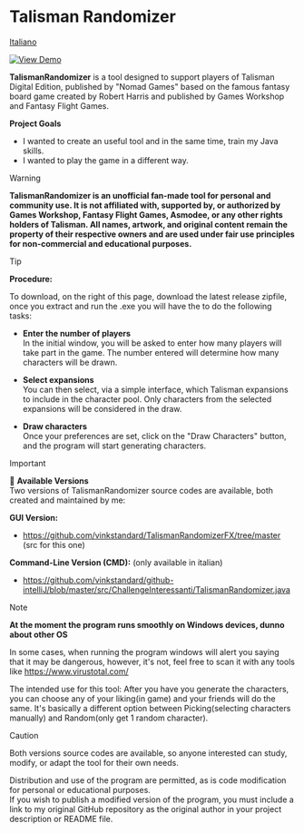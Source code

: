 # Talisman Randomizer

[Italiano](README.it.md) 

[![View Demo](https://img.shields.io/badge/▶%20View%20Demo-gray)](img/clip.gif)

**TalismanRandomizer** is a tool designed to support players of Talisman Digital Edition, published by "Nomad Games" based on the famous fantasy board game created by Robert Harris and published by Games Workshop and Fantasy Flight Games.

**Project Goals**  

- I wanted to create an useful tool and in the same time, train my Java skills.
- I wanted to play the game in a different way.

> [!WARNING]
> **TalismanRandomizer is an unofficial fan-made tool for personal and community use.
> It is not affiliated with, supported by, or authorized by Games Workshop, Fantasy Flight Games, Asmodee, or any other rights holders of Talisman.
> All names, artwork, and original content remain the property of their respective owners and are used under fair use principles for non-commercial and educational purposes.**

> [!TIP]
> **Procedure:**
> 
> To download, on the right of this page, download the latest release zipfile, once you extract and run the .exe you will have the to do the following tasks:
> 
> - **Enter the number of players**  
>  In the initial window, you will be asked to enter how many players will take part in the game. The number entered will determine how many characters will be drawn.
>
> - **Select expansions**  
>  You can then select, via a simple interface, which Talisman expansions to include in the character pool. Only characters from the selected expansions will be considered in the draw.
>
> - **Draw characters**  
>  Once your preferences are set, click on the "Draw Characters" button, and the program will start generating characters.

> [!IMPORTANT]  
> 🔗 **Available Versions**  
> Two versions of TalismanRandomizer source codes are available, both created and maintained by me:
>
> **GUI Version:**  
> - https://github.com/vinkstandard/TalismanRandomizerFX/tree/master (src for this one)
>
> **Command-Line Version (CMD):** (only available in italian)
> - https://github.com/vinkstandard/github-intelliJ/blob/master/src/ChallengeInteressanti/TalismanRandomizer.java

> [!NOTE]
> **At the moment the program runs smoothly on Windows devices, dunno about other OS**
> 
> In some cases, when running the program windows will alert you saying that it may be dangerous, however, it's not, feel free to scan it with any tools like https://www.virustotal.com/
> 
> The intended use for this tool:
> After you have you generate the characters, you can choose any of your liking(in game) and your friends will do the same.
> It's basically a different option between Picking(selecting characters manually) and Random(only get 1 random character).

> [!CAUTION]
> Both versions source codes are available, so anyone interested can study, modify, or adapt the tool for their own needs.
>
> Distribution and use of the program are permitted, as is code modification for personal or educational purposes.  
> If you wish to publish a modified version of the program, you must include a link to my original GitHub repository as the original author in your project description or README file.
